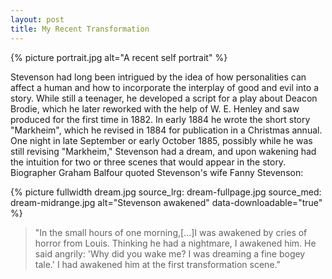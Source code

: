 ```yaml
---
layout: post
title: My Recent Transformation
---
```


{% picture portrait.jpg alt="A recent self portrait" %}

Stevenson had long been intrigued by the idea of how personalities can affect a human and how to incorporate the interplay of good and evil into a story. While still a teenager, he developed a script for a play about Deacon Brodie, which he later reworked with the help of W. E. Henley and saw produced for the first time in 1882. In early 1884 he wrote the short story "Markheim", which he revised in 1884 for publication in a Christmas annual. One night in late September or early October 1885, possibly while he was still revising "Markheim," Stevenson had a dream, and upon wakening had the intuition for two or three scenes that would appear in the story. Biographer Graham Balfour quoted Stevenson's wife Fanny Stevenson:

{% picture fullwidth dream.jpg source_lrg: dream-fullpage.jpg source_med: dream-midrange.jpg alt="Stevenson awakened" data-downloadable="true" %}

> "In the small hours of one morning,[...]I was awakened by cries of horror from Louis. Thinking he had a nightmare, I awakened him. He said angrily: 'Why did you wake me? I was dreaming a fine bogey tale.' I had awakened him at the first transformation scene."
